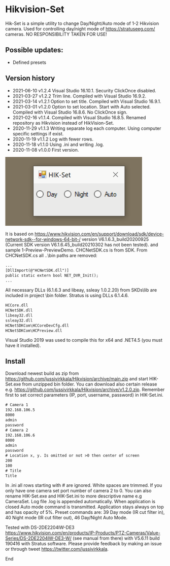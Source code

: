 # Hikvision-Set

Hik-Set is a simple utility to change Day/Night/Auto mode of 1-2 Hikvision camera. Used for controlling day/night mode of https://stratuseeg.com/ cameras. NO RESPONSIBILITY TAKEN FOR USE!

## Possible updates:
- Defined presets

## Version history
- 2021-06-10 v1.2.4 Visual Studio 16.10.1. Security ClickOnce disabled. 
- 2021-03-27 v1.2.2 Trim line. Compiled with Visual Studio 16.9.2.
- 2021-03-14 v1.2.1 Option to set title. Compiled with Visual Studio 16.9.1.
- 2021-03-01 v1.2.0 Option to set location. Start with Auto selected. Compiled with Visual Studio 16.8.6. No ClickOnce sign.
- 2021-02-16 v1.1.4. Compiled with Visual Studio 16.8.5. Renamed repository as Hikvision instead of HikVision-Set.
- 2020-11-29 v1.1.3 Writing separate log each computer. Using computer specific settings if exist.
- 2020-11-19 v1.1.2 Log with fewer rows.
- 2020-11-18 v1.1.0 Using .ini and writing .log.
- 2020-11-08 v1.0.0 First version.

![HIK-Set](HIK-Set.png)

It is based on https://www.hikvision.com/en/support/download/sdk/device-network-sdk--for-windows-64-bit-/ version V6.1.6.3_build20200925 (Current SDK version V6.1.6.45_build20210302 has not been tested). and sample 1-Preview-PreviewDemo. CHCNetSDK.cs is from SDK. From CHCNetSDK.cs all ..\bin paths are removed:
```
...
[DllImport(@"HCNetSDK.dll")]
public static extern bool NET_DVR_Init();
...
```
All necessary DLLs (6.1.6.3 and libeay, ssleay 1.0.2.20) from SKDs\lib are included in project \bin folder. Stratus is using DLLs 6.1.4.6. 
```
HCCore.dll
HCNetSDK.dll
libeay32.dll
ssleay32.dll
HCNetSDKCom\HCCoreDevCfg.dll
HCNetSDKCom\HCPreview.dll
```
Visual Studio 2019 was used to compile this for x64 and .NET4.5 (you must have it installed). 

## Install

Download newest build as zip from https://github.com/jussivirkkala/Hikvision/archive/main.zip and start HIK-Set.exe from unzipped bin folder. You can download also certain release e.g. https://github.com/jussivirkkala/Hikvision/archive/v1.2.0.zip. Remember first to set correct parameters (IP, port, username, password) in HIK-Set.ini.
```
# Camera 1
192.168.106.5
8000
admin
password
# Camera 2
192.168.106.6
8000
admin
password
# Location x, y. Is omitted or not >0 then center of screen
200
100
# Title
Title
```
In .ini all rows starting with # are ignored. White spaces are trimmed. If you only have one camera set port number of camera 2 to 0. You can also rename HIK-Set.exe and HIK-Set.ini to more descriptive name e.g CameraSet. Log file .log is appended automatically. When application is closed Auto mode command is transmitted. Application stays always on top and has opacity of 5%. Preset commands are: 39 Day mode (IR cut filter in), 40 Night mode (IR cut filter out), 46 Day/Night Auto Mode.

Tested with DS-2DE2204IW-DE3 https://www.hikvision.com/en/products/IP-Products/PTZ-Cameras/Value-Series/DS-2DE2204IW-DE3-W/ (see manual from there) with V5.6.11 build 190416 with Stratus software. Please provide feedback by making an issue or through tweet https://twitter.com/jussivirkkala.

End
